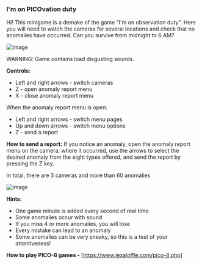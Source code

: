 ### I'm on PICOvation duty

Hi! This minigame is a demake of the game "I'm on observation duty". Here you will need to watch the cameras for several locations and check that no anomalies have occurred. Can you survive from midnight to 6 AM?

![image](https://github.com/user-attachments/assets/8e165cfd-b467-4641-9f37-420924d71df0)

WARNING: Game contains load disgusting sounds.

**Controls:**
- Left and right arrows - switch cameras
- Z - open anomaly report menu
- X - close anomaly report menu

When the anomaly report menu is open:
- Left and right arrows - switch menu pages
- Up and down arrows - switch menu options
- Z - send a report

**How to send a report:**
If you notice an anomaly, open the anomaly report menu on the camera, where it occurred, use the arrows to select the desired anomaly from the eight types offered, and send the report by pressing the Z key.

In total, there are 3 cameras and more than 60 anomalies

![image](https://github.com/user-attachments/assets/dc00225c-170c-4f35-832f-ac2dd075f26c)

**Hints:**
- One game minute is added every second of real time
- Some anomalies occur with sound
- If you miss 4 or more anomalies, you will lose
- Every mistake can lead to an anomaly
- Some anomalies can be very sneaky, so this is a test of your attentiveness!

**How to play PICO-8 games -** [https://www.lexaloffle.com/pico-8.php]

